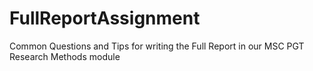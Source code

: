 # FullReportAssignment
Common Questions and Tips for writing the Full Report in our MSC PGT Research Methods module
